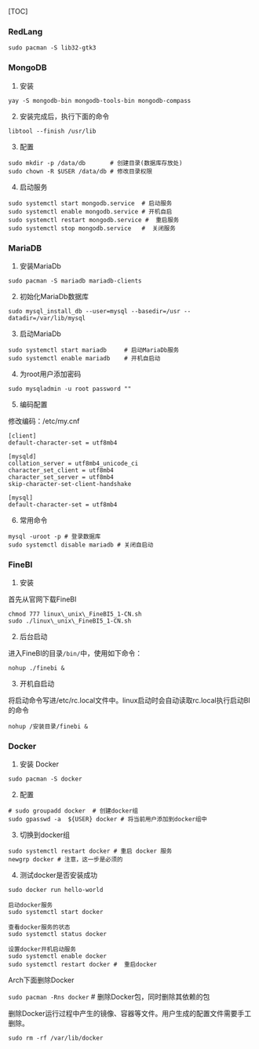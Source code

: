 [TOC]

### RedLang

`sudo pacman -S lib32-gtk3`


### MongoDB

1. 安装

`yay -S mongodb-bin mongodb-tools-bin mongodb-compass`

2. 安装完成后，执行下面的命令

`libtool --finish /usr/lib`

3. 配置

```shell
sudo mkdir -p /data/db       # 创建目录(数据库存放处)
sudo chown -R $USER /data/db # 修改目录权限
```

4. 启动服务

```shell
sudo systemctl start mongodb.service  # 启动服务
sudo systemctl enable mongodb.service # 开机自启
sudo systemctl restart mongodb.service #  重启服务
sudo systemctl stop mongodb.service   #  关闭服务
```

### MariaDB

1. 安装MariaDb

```shell
sudo pacman -S mariadb mariadb-clients
```

2. 初始化MariaDb数据库

```shell
sudo mysql_install_db --user=mysql --basedir=/usr --datadir=/var/lib/mysql
```

3. 启动MariaDb

```sehll
sudo systemctl start mariadb     # 启动MariaDb服务
sudo systemctl enable mariadb    # 开机自启动
```

4. 为root用户添加密码

```shell
sudo mysqladmin -u root password ""
```

5. 编码配置

修改编码：/etc/my.cnf

```shell
[client]
default-character-set = utf8mb4

[mysqld]
collation_server = utf8mb4_unicode_ci
character_set_client = utf8mb4
character_set_server = utf8mb4
skip-character-set-client-handshake

[mysql]
default-character-set = utf8mb4
```

6. 常用命令

```shell
mysql -uroot -p # 登录数据库
sudo systemctl disable mariadb # 关闭自启动
```

### FineBI

1. 安装

首先从官网下载FineBI

```
chmod 777 linux\_unix\_FineBI5_1-CN.sh
sudo ./linux\_unix\_FineBI5_1-CN.sh
```

2. 后台启动

进入FineBI的目录`/bin/`中，使用如下命令：

```
nohup ./finebi &
```

3. 开机自启动

将启动命令写进/etc/rc.local文件中。linux启动时会自动读取rc.local执行启动BI的命令

`nohup /安装目录/finebi &`

### Docker

1. 安装 Docker

`sudo pacman -S docker`

2. 配置

```shell
# sudo groupadd docker  # 创建docker组
sudo gpasswd -a  ${USER} docker # 将当前用户添加到docker组中
```

3. 切换到docker组

```shell
sudo systemctl restart docker # 重启 docker 服务
newgrp docker # 注意，这一步是必须的
```

4. 测试docker是否安装成功

`sudo docker run hello-world`

```shell
启动docker服务
sudo systemctl start docker

查看docker服务的状态
sudo systemctl status docker

设置docker开机启动服务
sudo systemctl enable docker
sudo systemctl restart docker #  重启docker
```

Arch下面删除Docker

`sudo pacman -Rns docker` # 删除Docker包，同时删除其依赖的包

删除Docker运行过程中产生的镜像、容器等文件。用户生成的配置文件需要手工删除。

`sudo rm -rf /var/lib/docker`
